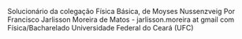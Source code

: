 Solucionário da colegação Física Básica, de Moyses Nussenzveig
Por Francisco Jarlisson Moreira de Matos - jarlisson.moreira at gmail com
Física/Bacharelado
Universidade Federal do Ceará (UFC)
